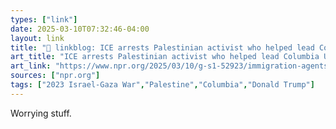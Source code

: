 ```yaml
---
types: ["link"]
date: 2025-03-10T07:32:46-04:00
layout: link
title: "🔗 linkblog: ICE arrests Palestinian activist who helped lead Columbia University protests'"
art_title: "ICE arrests Palestinian activist who helped lead Columbia University protests"
art_link: "https://www.npr.org/2025/03/10/g-s1-52923/immigration-agents-arrest-palestinian-activist-columbia-protests"
sources: ["npr.org"]
tags: ["2023 Israel-Gaza War","Palestine","Columbia","Donald Trump"]
---
```

Worrying stuff.
